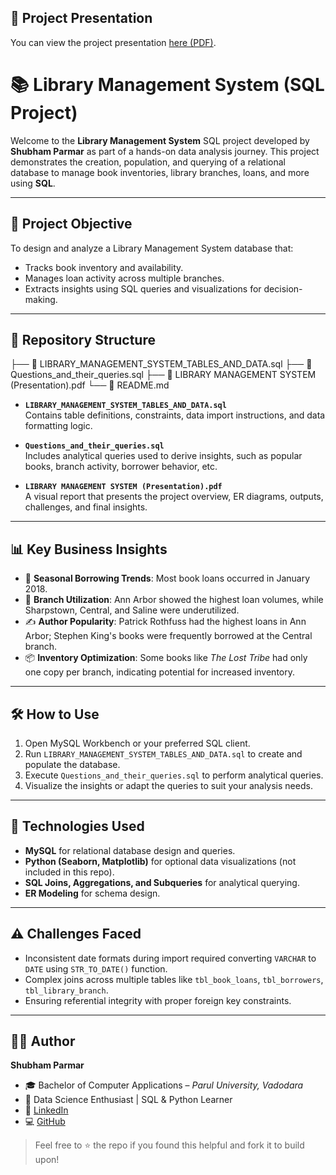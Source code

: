 
## 📄 Project Presentation

You can view the project presentation [here (PDF)](./LIBRARY%20MANAGEMENT%20SYSTEM%20(1).pdf).



# 📚 Library Management System (SQL Project)

Welcome to the **Library Management System** SQL project developed by **Shubham Parmar** as part of a hands-on data analysis journey. This project demonstrates the creation, population, and querying of a relational database to manage book inventories, library branches, loans, and more using **SQL**.

---

## 🎯 Project Objective

To design and analyze a Library Management System database that:

- Tracks book inventory and availability.
- Manages loan activity across multiple branches.
- Extracts insights using SQL queries and visualizations for decision-making.

---

## 📁 Repository Structure
├── 📄 LIBRARY_MANAGEMENT_SYSTEM_TABLES_AND_DATA.sql
├── 📄 Questions_and_their_queries.sql
├── 📄 LIBRARY MANAGEMENT SYSTEM (Presentation).pdf
└── 📄 README.md


- **`LIBRARY_MANAGEMENT_SYSTEM_TABLES_AND_DATA.sql`**  
  Contains table definitions, constraints, data import instructions, and data formatting logic.

- **`Questions_and_their_queries.sql`**  
  Includes analytical queries used to derive insights, such as popular books, branch activity, borrower behavior, etc.

- **`LIBRARY MANAGEMENT SYSTEM (Presentation).pdf`**  
  A visual report that presents the project overview, ER diagrams, outputs, challenges, and final insights.

---

## 📊 Key Business Insights

- 📅 **Seasonal Borrowing Trends**: Most book loans occurred in January 2018.
- 🏢 **Branch Utilization**: Ann Arbor showed the highest loan volumes, while Sharpstown, Central, and Saline were underutilized.
- ✍️ **Author Popularity**: Patrick Rothfuss had the highest loans in Ann Arbor; Stephen King's books were frequently borrowed at the Central branch.
- 📦 **Inventory Optimization**: Some books like *The Lost Tribe* had only one copy per branch, indicating potential for increased inventory.

---

## 🛠️ How to Use

1. Open MySQL Workbench or your preferred SQL client.
2. Run `LIBRARY_MANAGEMENT_SYSTEM_TABLES_AND_DATA.sql` to create and populate the database.
3. Execute `Questions_and_their_queries.sql` to perform analytical queries.
4. Visualize the insights or adapt the queries to suit your analysis needs.

---

## 🧰 Technologies Used

- **MySQL** for relational database design and queries.
- **Python (Seaborn, Matplotlib)** for optional data visualizations (not included in this repo).
- **SQL Joins, Aggregations, and Subqueries** for analytical querying.
- **ER Modeling** for schema design.

---

## ⚠️ Challenges Faced

- Inconsistent date formats during import required converting `VARCHAR` to `DATE` using `STR_TO_DATE()` function.
- Complex joins across multiple tables like `tbl_book_loans`, `tbl_borrowers`, `tbl_library_branch`.
- Ensuring referential integrity with proper foreign key constraints.

---

## 👨‍💻 Author

**Shubham Parmar**

- 🎓 Bachelor of Computer Applications – *Parul University, Vadodara*
- 🌱 Data Science Enthusiast | SQL & Python Learner
- 🔗 [LinkedIn](https://www.linkedin.com/in/shubham-parmar-12164024a/)
- 💻 [GitHub](https://github.com/shubham132004)



> Feel free to ⭐️ the repo if you found this helpful and fork it to build upon!

